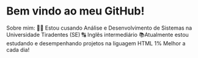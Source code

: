# Bem vindo ao meu GitHub!
Sobre mim:
👨‍💻 Estou cusando Análise e Desenvolvimento de Sistemas na Universidade Tiradentes (SE)
🔠 Inglês intermediário
📚Atualmente estou estudando e desempenhando projetos na liguagem HTML
1% Melhor a cada dia!
